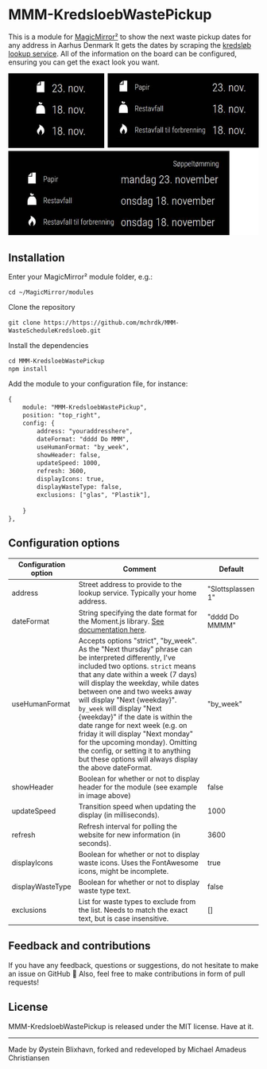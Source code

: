 # MMM-KredsloebWastePickup

This is a module for [MagicMirror²](https://magicmirror.builders/) to show the next waste pickup dates for any address in Aarhus Denmark It gets the dates by scraping the [kredsløb lookup service](https://www.oslo.kommune.no/avfall-og-gjenvinning/avfallshenting/). All of the information on the board can be configured, ensuring you can get the exact look you want.


<img src="./img/examples.jpg">

## Installation

Enter your MagicMirror² module folder, e.g.:

    cd ~/MagicMirror/modules

Clone the repository

    git clone https://https://github.com/mchrdk/MMM-WasteScheduleKredsloeb.git

Install the dependencies

    cd MMM-KredsloebWastePickup
    npm install

Add the module to your configuration file, for instance:

    {
        module: "MMM-KredsloebWastePickup",
        position: "top_right",
        config: {
            address: "youraddresshere",
            dateFormat: "dddd Do MMM",
            useHumanFormat: "by_week",
            showHeader: false,
            updateSpeed: 1000,
            refresh: 3600,
            displayIcons: true,
            displayWasteType: false,
            exclusions: ["glas", "Plastik"],

        }
    },

## Configuration options


| Configuration option | Comment                                                                                                                                                                                                    | Default                       |
| -------------------- | ---------------------------------------------------------------------------------------------------------------------------------------------------------------------------------------------------------- | ----------------------------- |
| address       | Street address to provide to the lookup service. Typically your home address.                                                                                   | "Slottsplassen 1"                         |
| dateFormat     | String specifying the date format for the Moment.js library. [See documentation here](https://momentjscom.readthedocs.io/en/latest/moment/04-displaying/01-format/).                                                  | "dddd Do MMMM" |
| useHumanFormat     | Accepts options "strict", "by_week". As the "Next thursday" phrase can be interpreted differently, I've included two options. `strict` means that any date within a week (7 days) will display the weekday, while dates between one and two weeks away will display "Next {weekday}". `by_week` will display "Next {weekday}" if the date is within the date range for next week (e.g. on friday it will display "Next monday" for the upcoming monday). Omitting the config, or setting it to anything but these options will always display the above dateFormat.|"by_week"                            |
| showHeader     | Boolean for whether or not to display header for the module (see example in image above) | false                            |
| updateSpeed                 | Transition speed when updating the display (in milliseconds).                                                                                                                                                                                 | 1000                      |
| refresh        | Refresh interval for polling the website for new information (in seconds).                                                                                                                      | 3600                             |
| displayIcons          | Boolean for whether or not to display waste icons. Uses the FontAwesome icons, might be incomplete.                                                                                                                          | true                             |
| displayWasteType          | Boolean for whether or not to display waste type text.                                                                                                             | false                             |
| exclusions          | List for waste types to exclude from the list. Needs to match the exact text, but is case insensitive.                                                                                                            | []                             |


## Feedback and contributions
If you have any feedback, questions or suggestions, do not hesitate to make an issue on GitHub 🙂 Also, feel free to make contributions in form of pull requests!


## License 
MMM-KredsloebWastePickup is released under the MIT license. Have at it.

-----
Made by Øystein Blixhavn, forked and redeveloped by Michael Amadeus Christiansen